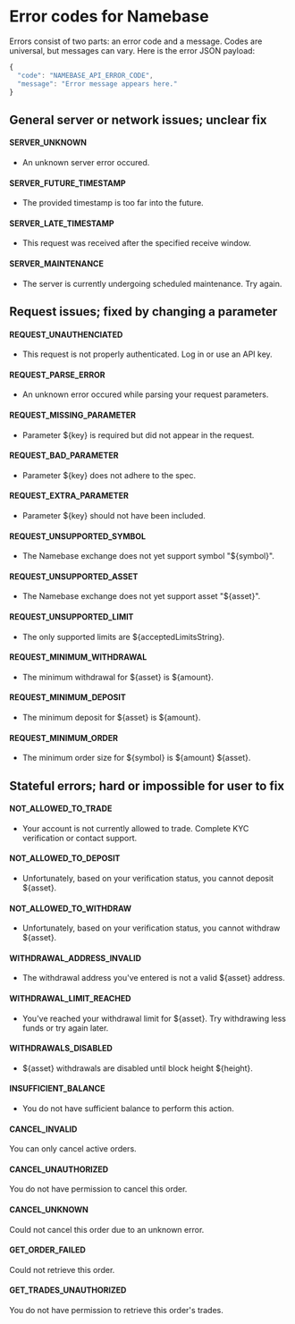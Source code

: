 # Error codes for Namebase
Errors consist of two parts: an error code and a message. Codes are universal,
 but messages can vary. Here is the error JSON payload:
```javascript
{
  "code": "NAMEBASE_API_ERROR_CODE",
  "message": "Error message appears here."
}
```

## General server or network issues; unclear fix
#### SERVER_UNKNOWN
* An unknown server error occured.

#### SERVER_FUTURE_TIMESTAMP
* The provided timestamp is too far into the future.

#### SERVER_LATE_TIMESTAMP
* This request was received after the specified receive window.

#### SERVER_MAINTENANCE
* The server is currently undergoing scheduled maintenance. Try again.

## Request issues; fixed by changing a parameter

#### REQUEST_UNAUTHENCIATED
* This request is not properly authenticated. Log in or use an API key.

#### REQUEST_PARSE_ERROR
* An unknown error occured while parsing your request parameters.

#### REQUEST_MISSING_PARAMETER
* Parameter ${key} is required but did not appear in the request.

#### REQUEST_BAD_PARAMETER
* Parameter ${key} does not adhere to the spec.

#### REQUEST_EXTRA_PARAMETER
* Parameter ${key} should not have been included.

#### REQUEST_UNSUPPORTED_SYMBOL
* The Namebase exchange does not yet support symbol "${symbol}".

#### REQUEST_UNSUPPORTED_ASSET
* The Namebase exchange does not yet support asset "${asset}".

#### REQUEST_UNSUPPORTED_LIMIT
* The only supported limits are ${acceptedLimitsString}.

#### REQUEST_MINIMUM_WITHDRAWAL
* The minimum withdrawal for ${asset} is ${amount}.

#### REQUEST_MINIMUM_DEPOSIT
* The minimum deposit for ${asset} is ${amount}.

#### REQUEST_MINIMUM_ORDER
* The minimum order size for ${symbol} is ${amount} ${asset}.

## Stateful errors; hard or impossible for user to fix
#### NOT_ALLOWED_TO_TRADE
* Your account is not currently allowed to trade. Complete KYC verification or contact support.

#### NOT_ALLOWED_TO_DEPOSIT
* Unfortunately, based on your verification status, you cannot deposit ${asset}.

#### NOT_ALLOWED_TO_WITHDRAW
* Unfortunately, based on your verification status, you cannot withdraw ${asset}.

#### WITHDRAWAL_ADDRESS_INVALID
* The withdrawal address you've entered is not a valid ${asset} address.

#### WITHDRAWAL_LIMIT_REACHED
* You've reached your withdrawal limit for ${asset}. Try withdrawing less funds or try again later.

#### WITHDRAWALS_DISABLED
* ${asset} withdrawals are disabled until block height ${height}.

#### INSUFFICIENT_BALANCE
* You do not have sufficient balance to perform this action.

#### CANCEL_INVALID
You can only cancel active orders.

#### CANCEL_UNAUTHORIZED
You do not have permission to cancel this order.

#### CANCEL_UNKNOWN
Could not cancel this order due to an unknown error.

#### GET_ORDER_FAILED
Could not retrieve this order.

#### GET_TRADES_UNAUTHORIZED
You do not have permission to retrieve this order's trades.
